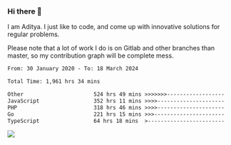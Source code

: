 ### Hi there 👋

I am Aditya. I just like to code, and come up with innovative solutions for regular problems.

Please note that a lot of work I do is on Gitlab and other branches than master, so my contribution graph will be complete mess.

<!--START_SECTION:waka-->

```txt
From: 30 January 2020 - To: 18 March 2024

Total Time: 1,961 hrs 34 mins

Other                      524 hrs 49 mins >>>>>>>------------------   26.76 %
JavaScript                 352 hrs 11 mins >>>>---------------------   17.95 %
PHP                        318 hrs 46 mins >>>>---------------------   16.25 %
Go                         221 hrs 15 mins >>>----------------------   11.28 %
TypeScript                 64 hrs 18 mins  >------------------------   03.28 %
```

<!--END_SECTION:waka-->

![](https://komarev.com/ghpvc/?username=BrainBuzzer)
